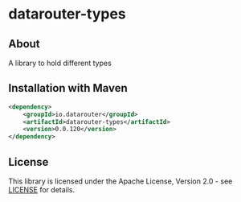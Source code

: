 # datarouter-types

## About
A library to hold different types

## Installation with Maven

```xml
<dependency>
	<groupId>io.datarouter</groupId>
	<artifactId>datarouter-types</artifactId>
	<version>0.0.120</version>
</dependency>
```

## License

This library is licensed under the Apache License, Version 2.0 - see [LICENSE](../LICENSE) for details.
